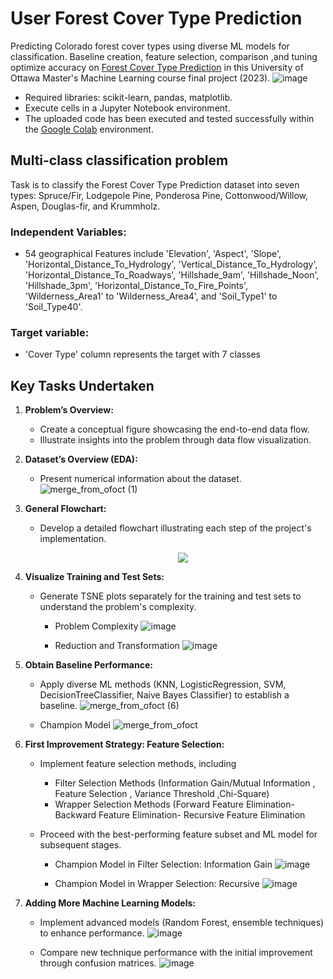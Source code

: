 # **User Forest Cover Type Prediction**
Predicting Colorado forest cover types using diverse ML models for classification. Baseline creation, feature selection, comparison ,and tuning optimize accuracy on [Forest Cover Type Prediction](https://www.kaggle.com/competitions/forest-cover-type-prediction/data) in this University of Ottawa Master's Machine Learning course final project (2023).
       ![image](https://github.com/RimTouny/User-Forest-Cover-Type-Prediction/assets/48333870/4bfdb070-623f-40e9-add0-5f2739cd1565)

  - Required libraries: scikit-learn, pandas, matplotlib.
  - Execute cells in a Jupyter Notebook environment.
  - The uploaded code has been executed and tested successfully within the [Google Colab](https://colab.google/) environment.

## Multi-class classification problem
Task is to classify the Forest Cover Type Prediction dataset into seven types: Spruce/Fir, Lodgepole Pine, Ponderosa Pine, Cottonwood/Willow, Aspen, Douglas-fir, and Krummholz.

### Independent Variables:
   +	54 geographical Features include 'Elevation', 'Aspect', 'Slope', 'Horizontal_Distance_To_Hydrology', 'Vertical_Distance_To_Hydrology', 'Horizontal_Distance_To_Roadways', 'Hillshade_9am', 'Hillshade_Noon', 'Hillshade_3pm', 'Horizontal_Distance_To_Fire_Points', 'Wilderness_Area1' to 'Wilderness_Area4', and 'Soil_Type1' to 'Soil_Type40'.

### Target variable:
   +	'Cover Type' column represents the target with 7 classes

## **Key Tasks Undertaken**

1. **Problem’s Overview:**
   -  Create a conceptual figure showcasing the end-to-end data flow.
   -  Illustrate insights into the problem through data flow visualization.
     

2. **Dataset’s Overview (EDA):**
   -  Present numerical information about the dataset.
      ![merge_from_ofoct (1)](https://github.com/RimTouny/User-Forest-Cover-Type-Prediction/assets/48333870/d3ddec7d-7d19-4b89-80e4-a7437efb9d92)


3. **General Flowchart:**
     - Develop a detailed flowchart illustrating each step of the project's implementation.
       <p align="center">
         <img src="https://github.com/RimTouny/User-Forest-Cover-Type-Prediction/assets/48333870/0c012e10-c060-4c74-a11c-f5effb41e0ac" />
       </p>

4. **Visualize Training and Test Sets:**
     - Generate TSNE plots separately for the training and test sets to understand the problem's complexity.
         + Problem Complexity
           ![image](https://github.com/RimTouny/User-Forest-Cover-Type-Prediction/assets/48333870/13796a16-0873-4ff5-a4cd-2c14832f49b4)

         + Reduction and Transformation
           ![image](https://github.com/RimTouny/User-Forest-Cover-Type-Prediction/assets/48333870/ff72debc-502d-43b4-ac6e-f04c24caf538)

5. **Obtain Baseline Performance:**
     - Apply diverse ML methods (KNN, LogisticRegression, SVM, DecisionTreeClassifier, Naive Bayes Classifier) to establish a baseline.
       ![merge_from_ofoct (6)](https://github.com/RimTouny/User-Forest-Cover-Type-Prediction/assets/48333870/d98a012b-1630-440a-8dab-01188b2ab2c5)

     - Champion Model
        ![merge_from_ofoct](https://github.com/RimTouny/User-Forest-Cover-Type-Prediction/assets/48333870/19dab626-e43c-4744-a773-0e403320d6ab)


7. **First Improvement Strategy: Feature Selection:**
     - Implement feature selection methods, including
        + Filter Selection Methods (Information Gain/Mutual Information , Feature Selection , Variance Threshold ,Chi-Square)
        + Wrapper Selection Methods (Forward Feature Elimination- Backward  Feature Elimination- Recursive Feature Elimination
          
     - Proceed with the best-performing feature subset and ML model for subsequent stages.
       + Champion Model in Filter Selection: Information Gain
         ![image](https://github.com/RimTouny/User-Forest-Cover-Type-Prediction/assets/48333870/96dc5441-a7a1-4546-a855-d03a938da89d)

       + Champion Model in Wrapper Selection: Recursive
         ![image](https://github.com/RimTouny/User-Forest-Cover-Type-Prediction/assets/48333870/c4d48228-eb99-4ec3-bebc-490180954553)


8. **Adding More Machine Learning Models:**
     - Implement advanced models (Random Forest, ensemble techniques) to enhance performance.
       ![image](https://github.com/RimTouny/User-Forest-Cover-Type-Prediction/assets/48333870/f1aed811-e71b-4655-8132-750889a8b076)

     - Compare new technique performance with the initial improvement through confusion matrices.
       ![image](https://github.com/RimTouny/User-Forest-Cover-Type-Prediction/assets/48333870/fe32c7d5-e34c-4227-93a8-27946e1f6da7)     

